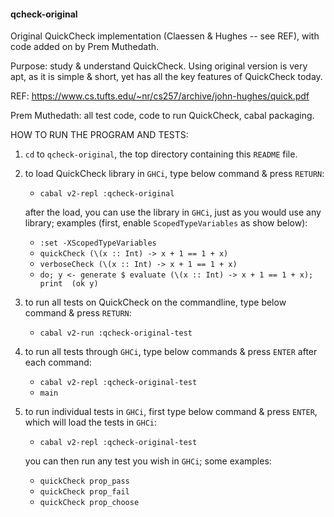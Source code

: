 #### qcheck-original

Original QuickCheck implementation (Claessen & Hughes -- see REF), with code 
added on by Prem Muthedath.

Purpose: study & understand QuickCheck. Using original version is very apt, as 
it is simple & short, yet has all the key features of QuickCheck today.

REF: https://www.cs.tufts.edu/~nr/cs257/archive/john-hughes/quick.pdf

Prem Muthedath: all test code, code to run QuickCheck, cabal packaging.

HOW TO RUN THE PROGRAM AND TESTS:
  1. `cd` to `qcheck-original`, the top directory containing this `README` file.
  2. to load QuickCheck library in `GHCi`, type below command & press `RETURN`:
        - `cabal v2-repl :qcheck-original`

     after the load, you can use the library in `GHCi`, just as you would use 
     any library; examples (first, enable `ScopedTypeVariables` as show below):
        - `:set -XScopedTypeVariables`
        - `quickCheck (\(x :: Int) -> x + 1 == 1 + x)`
        - `verboseCheck (\(x :: Int) -> x + 1 == 1 + x)`
        - `do; y <- generate $ evaluate (\(x :: Int) -> x + 1 == 1 + x); print 
          (ok y)`
  3. to run all tests on QuickCheck on the commandline, type below command & 
     press `RETURN`:
        - `cabal v2-run :qcheck-original-test`
  4. to run all tests through `GHCi`, type below commands & press `ENTER` after 
     each command:
        - `cabal v2-repl :qcheck-original-test`
        - `main`
  5. to run individual tests in `GHCi`, first type below command & press 
     `ENTER`, which will load the tests in `GHCi`:
        - `cabal v2-repl :qcheck-original-test`

     you can then run any test you wish in `GHCi`; some examples:
        - `quickCheck prop_pass`
        - `quickCheck prop_fail`
        - `quickCheck prop_choose`


